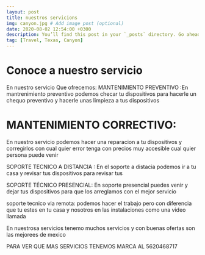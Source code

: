 ```yaml
---
layout: post
title: nuestros servicions
img: canyon.jpg # Add image post (optional)
date: 2020-08-02 12:54:00 +0300
description: You’ll find this post in your `_posts` directory. Go ahead and edit it and re-build the site to see your changes. # Add post description (optional)
tag: [Travel, Texas, Canyon]
---
```


# Conoce a nuestro servicio 
En nuestro servicio Que ofrecemos: MANTENIMIENTO PREVENTIVO :En mantrenimiento preventivo podemos checar tu dispositivos para hacerle un chequo preventivo y hacerle unas limpieza a tus dispositivos

# MANTENIMIENTO CORRECTIVO:
En nuestro servicio podemos hacer una reparacion a tu dispositivos y corregirlos con cual quier error tenga con precios muy accesible cual quier persona puede venir

SOPORTE TECNICO A DISTANCIA : En el soporte a distacia podemos ir a tu casa y revisar tus dispositivos para revisar tus

SOPORTE TÉCNICO PRESENCIAL: En soporte presencial puedes venir y dejar tus dispositivos para que los arreglamos con el mejor servicio

soporte tecnico via remota: podemos hacer el trabajo pero con diferencia que tu estes en tu casa y nosotros en las instalaciones como una video llamada

En nuestrosa servicios tenemo muchos servicios y con buenas ofertas son las mejorees de mexico 

PARA VER QUE MAS SERVICIOS TENEMOS MARCA AL 5620468717

